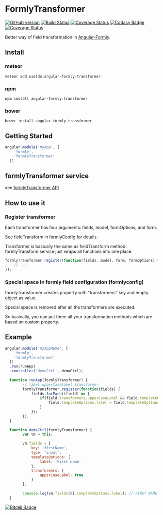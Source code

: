 FormlyTransformer
==========

[![GitHub version](https://badge.fury.io/gh/wieldo%2Fangular-formly-transformer.svg)](https://badge.fury.io/gh/wieldo%2Fangular-formly-transformer)
[![Build Status](https://travis-ci.org/wieldo/angular-formly-transformer.svg)](https://travis-ci.org/wieldo/angular-formly-transformer)
[![Coverage Status](https://coveralls.io/repos/wieldo/angular-formly-transformer/badge.svg?branch=master&service=github)](https://coveralls.io/github/wieldo/angular-formly-transformer?branch=master)
[![Codacy Badge](https://api.codacy.com/project/badge/grade/ed283d031a5f4bcf9e0114112881b7e5)](https://www.codacy.com/app/mys-sterowiec/angular-formly-transformer)
[![Coverage Status](https://coveralls.io/repos/wieldo/angular-formly-transformer/badge.svg?branch=master&service=github)](https://coveralls.io/github/wieldo/angular-formly-transformer?branch=master)

Better way of field transformation in [Angular-Formly].

## Install

### meteor

```
meteor add wieldo:angular-formly-transformer
```

### npm

```
npm install angular-formly-transformer
```

### bower

```
bower install angular-formly-transformer
```


## Getting Started

```javascript
angular.module('myApp', [
    'formly',
    'formlyTransformer'
  ])
```

## formlyTransformer service

see [formlyTransformer API]

## How to use it

### Register transformer

Each transformer has four arguments: fields, model, formOptions, and form.

See fieldTransform in [formlyConfig] for details.

Transformer is basically the same as fieldTransform method.
formlyTransform service just wraps all functions into one place.

```javascript
formlyTransformer.register(function(fields, model, form, formOptions) {
    // ...
});
```

### Special space in formly field configuration (formlyconfig)

formlyTransformer creates property with "transformers" key and empty object as value.

Special space is removed after all the transformers are executed.

So basically, you can put there all your transformation methods which are based on custom property.

## Example

```javascript
angular.module('myAppName', [
    'formly',
    'formlyTransformer'
  ])
  .run(runApp)
  .controller('demoCtrl', demoCtrl);
  
  function runApp(formlyTransformer) {
        // label upperCaseLabel transformer
        formlyTransformer.register(function(fields) {
            fields.forEach((field) => {
                if(field.transformers.upperCaseLabel && field.templateOptions && field.templateOptions.label) {
                    field.templateOptions.label = field.templateOptions.label.toUpperCase();
                }
            });
        });
  }
  
  function demoCtrl(formlyTransformer) {
        var vm = this;
        
        vm.fields = [
            key: 'firstName',
            type: 'input',
            templateOptions: {
                label: 'First name'
            },
            transformers: {
                upperCaseLabel: true
            }
        ];
        
        console.log(vm.fields[0].templateOptions.label); // FIRST NAME
  }
```

[Angular-Formly]: http://angular-formly.com
[formlyConfig]: http://docs.angular-formly.com/v7.2.3/docs/formlyconfig
[formlyTransformer API]: api.md

[![Bitdeli Badge](https://d2weczhvl823v0.cloudfront.net/wieldo/angular-formly-transformer/trend.png)](https://bitdeli.com/free "Bitdeli Badge")